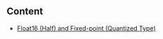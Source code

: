 ## Content

- [Float16 (Half) and Fixed-point (Quantized Type)](multi_data_types_in_dl_framework/ppt/float16_and_quantized_type.md)

